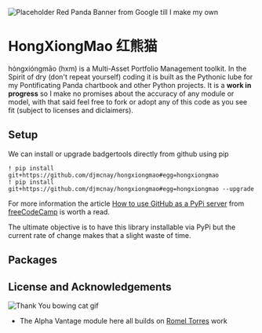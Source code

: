 ![Placeholder Red Panda Banner from Google till I make my own](https://apps2.wwf.org.hk/pandashop/images/red_panda_banner.jpg)
# HongXiongMao 红熊猫

hóngxióngmāo (hxm) is a Multi-Asset Portfolio Management toolkit. In the Spirit of dry (don't repeat yourself) coding it is built as the Pythonic lube for my Pontificating Panda chartbook and other Python projects. It is a **work in progress** so I make no promises about the accuracy of any module or model, with that said feel free to fork or adopt any of this code as you see fit (subject to licenses and diclaimers).

## Setup
We can install or upgrade badgertools directly from github using pip
```
! pip install git+https://github.com/djmcnay/hongxiongmao#egg=hongxiongmao
! pip install git+https://github.com/djmcnay/hongxiongmao#egg=hongxiongmao --upgrade
```
For more information the article [How to use GitHub as a PyPi server](https://www.freecodecamp.org/news/how-to-use-github-as-a-pypi-server-1c3b0d07db2/) from [freeCodeCamp](https://www.freecodecamp.org/news/) is worth a read.

The ultimate objective is to have this library installable via PyPi but the current rate of change makes that a slight waste of time.

## Packages


## License and Acknowledgements


![Thank You bowing cat gif](https://media.giphy.com/media/3oz8xIsloV7zOmt81G/giphy.gif)

* The Alpha Vantage module here all builds on [Romel Torres](https://github.com/RomelTorres/alpha_vantage) work
